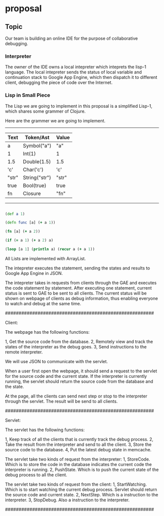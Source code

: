 # proposal

## Topic

Our team is building an online IDE for the purpose of collaborative debugging.

### Interpreter

The owner of the IDE owns a local intepreter which inteprets the lisp-1 language. The local intepreter sends
the status of local variable and continuation stack to Google App Engine, which then dispatch it to different 
client, debugging the piece of code over the Internet.

### Lisp in Small Piece

The Lisp we are going to implement in this proposal is a simplified Lisp-1, which shares some grammer of Clojure.

Here are the grammer we are going to implement.


----------------------------------------
|   Text   |  Token/Ast    |   Value   |
|----------|---------------|-----------|
|   a      |  Symbol("a")  |   "a"     |
|   1      |  Int(1)       |    1      |
|   1.5    |  Double(1.5)  |    1.5    |
|   'c'    |  Char('c')    |    'c'    |
|  "str"   |  String("str")|    "str"  |
|  true    |  Bool(true)   |   true    |
|  fn      |  Closure      |   "fn"    |     
----------------------------------------


``` clojure

(def a 1)

(defn func [a] (+ a 1))

(fn [a] (+ a 2))

(if (= a 1) (+ a 2) a)

(loop [a 1] (println a) (recur a (+ a 1))

 ```
 
 All Lists are implemented with ArrayList. 
 
 The intepreter executes the statement, sending the states and results to Google App Engine in JSON.
 
 The intepreter takes in requests from clients through the GAE and executes the code statement by statement. After executing one statement, 
 current status is sent to GAE to be sent to all clients. The current status will be shown on webpage of clients as debug information, thus enabling everyone 
 to watch and debug at the same time. 


 #######################################################

Client:

The webpage has the following functions:

1, Get the source code from the database.
2, Remotely view and track the states of the interpreter as the debug goes.
3, Send instructions to the remote interpreter.

We will use JSON to communicate with the servlet.

When a user first open the webpage, it should send a request to the servlet for the source code and the current state. If the interpreter is currently running, the servlet should return the source code from the database and the state.

At the page, all the clients can send next step or stop to the interpreter through the servlet. The result will be send to all clients.

#######################################################

Servlet:

The servlet has the following functions:

1, Keep track of all the clients that is currently track the debug process.
2, Take the result from the interpreter and send to all the client. 
3, Store the source code to the database.
4, Put the latest debug state in memcache.

The servlet take two kinds of request from the interpreter:
1, StoreCode. Which is to store the code in the database indicates the current code the interpreter is running.
2, PushState. Which is to push the current state of the debug process to all the client.

The servlet take two kinds of request from the client:
1, StartWatching. Which is to start watching the current debug process. Servlet should return the source code and current state.
2, NextStep. Which is a instruction to the interpreter.
3, StopDebug. Also a instruction to the interpreter.

#######################################################
